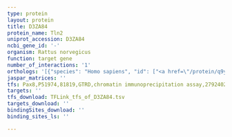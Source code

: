 ```yaml
---
type: protein
layout: protein
title: D3ZA84
protein_name: Tln2
uniprot_accession: D3ZA84
ncbi_gene_id: '-'
organism: Rattus norvegicus
function: target gene
number_of_interactions: '1'
orthologs: '[{"species": "Homo sapiens", "id": ["<a href=\"/protein/q9y4g6\">Q9Y4G6</a>"]}, {"species": "Mus musculus", "id": ["<a href=\"/protein/a0a1l1sq51\">A0A1L1SQ51</a>"]}, {"species": "Caenorhabditis elegans", "id": ["<a href=\"/protein/g5egk1\">G5EGK1</a>"]}, {"species": "Drosophila melanogaster", "id": ["<a href=\"/protein/q9vsl8\">Q9VSL8</a>"]}]'
jaspar_matrices: ''
tfs: Pax8,P51974,81819,GTRD,chromatin immunoprecipitation assay,27924024%5Buid%5D,No
targets: ''
tfs_download: TFLink_tfs_of_D3ZA84.tsv
targets_download: ''
bindingSites_download: ''
binding_sites_ls: ''

---
```

